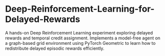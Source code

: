 # Deep-Reinforcement-Learning-for-Delayed-Rewards
A hands-on Deep Reinforcement Learning experiment exploring delayed rewards and temporal credit assignment. Implements a model-free agent on a graph-based grid environment using PyTorch Geometric to learn how to redistribute delayed episodic rewards efficiently.
